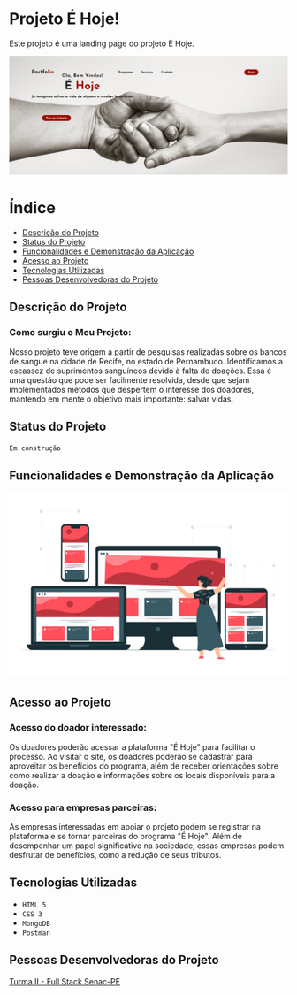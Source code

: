 # Projeto É Hoje!

Este projeto é uma landing page do projeto É Hoje.

![projeto](./mvc/image/fotosite.jpg)

# Índice

* [Descrição do Projeto](#descrição-do-projeto)
* [Status do Projeto](#status-do-projeto)
* [Funcionalidades e Demonstração da Aplicação](#funcionalidades-e-demonstração-da-aplicação)
* [Acesso ao Projeto](#acesso-ao-projeto)
* [Tecnologias Utilizadas](#tecnologias-utilizadas)
* [Pessoas Desenvolvedoras do Projeto](#pessoas-desenvolvedoras-do-projeto)

## Descrição do Projeto

### Como surgiu o Meu Projeto:

Nosso projeto teve origem a partir de pesquisas realizadas sobre os bancos de sangue na cidade de Recife, no estado de Pernambuco. Identificamos a escassez de suprimentos sanguíneos devido à falta de doações. Essa é uma questão que pode ser facilmente resolvida, desde que sejam implementados métodos que despertem o interesse dos doadores, mantendo em mente o objetivo mais importante: salvar vidas.
 
## Status do Projeto 

``Em construção``

## Funcionalidades e Demonstração da Aplicação

![SPA](./mvc/image/3054070.jpg)

## Acesso ao Projeto

### Acesso do doador interessado:
 

Os doadores poderão acessar a plataforma "É Hoje" para facilitar o processo. Ao visitar o site, os doadores poderão se cadastrar para aproveitar os benefícios do programa, além de receber orientações sobre como realizar a doação e informações sobre os locais disponíveis para a doação.

###  Acesso para empresas parceiras:

As empresas interessadas em apoiar o projeto podem se registrar na plataforma e se tornar parceiras do programa "É Hoje". Além de desempenhar um papel significativo na sociedade, essas empresas podem desfrutar de benefícios, como a redução de seus tributos.


## Tecnologias Utilizadas

- ``HTML 5``
- ``CSS 3``
- ``MongoDB``
- ``Postman``
## Pessoas Desenvolvedoras do Projeto

 
[Turma II - Full Stack Senac-PE](https://github.com/Tuanesfreitas) 


